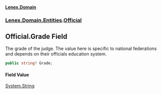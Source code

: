 #### [Lenex.Domain](index.md 'index')
### [Lenex.Domain.Entities](Lenex.Domain.Entities.md 'Lenex.Domain.Entities').[Official](Lenex.Domain.Entities.Official.md 'Lenex.Domain.Entities.Official')

## Official.Grade Field

The grade of the judge. The value here is specific to national federations and depends on their officials education system.

```csharp
public string? Grade;
```

#### Field Value
[System.String](https://docs.microsoft.com/en-us/dotnet/api/System.String 'System.String')
